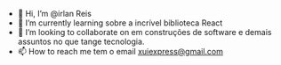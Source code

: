 - 👋 Hi, I’m @irlan Reis
- 🌱 I’m currently learning  sobre a incrível biblioteca React
- 💞️ I’m looking to collaborate on  em construções de  software e demais assuntos  no que tange tecnologia.
- 📫 How to reach me  tem o email xuiexpress@gmail.com

<!---
irlan25/irlan25 is a ✨ special ✨ repository because its `README.md` (this file) appears on your GitHub profile.
You can click the Preview link to take a look at your changes.
--->
